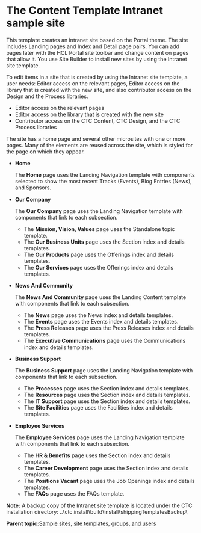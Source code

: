 # The Content Template Intranet sample site 

This template creates an intranet site based on the Portal theme. The site includes Landing pages and Index and Detail page pairs. You can add pages later with the HCL Portal site toolbar and change content on pages that allow it. You use Site Builder to install new sites by using the Intranet site template.

To edit items in a site that is created by using the Intranet site template, a user needs: Editor access on the relevant pages, Editor access on the library that is created with the new site, and also contributor access on the Design and the Process libraries.

-   Editor access on the relevant pages
-   Editor access on the library that is created with the new site
-   Contributor access on the CTC Content, CTC Design, and the CTC Process libraries

The site has a home page and several other microsites with one or more pages. Many of the elements are reused across the site, which is styled for the page on which they appear.

-   **Home**

    The **Home** page uses the Landing Navigation template with components selected to show the most recent Tracks \(Events\), Blog Entries \(News\), and Sponsors.

-   **Our Company**

    The **Our Company** page uses the Landing Navigation template with components that link to each subsection.

    -   The **Mission, Vision, Values** page uses the Standalone topic template.
    -   The **Our Business Units** page uses the Section index and details templates.
    -   The **Our Products** page uses the Offerings index and details templates.
    -   The **Our Services** page uses the Offerings index and details templates.
-   **News And Community**

    The **News And Community** page uses the Landing Content template with components that link to each subsection.

    -   The **News** page uses the News index and details templates.
    -   The **Events** page uses the Events index and details templates.
    -   The **Press Releases** page uses the Press Releases index and details templates.
    -   The **Executive Communications** page uses the Communications index and details templates.
-   **Business Support**

    The **Business Support** page uses the Landing Navigation template with components that link to each subsection.

    -   The **Processes** page uses the Section index and details templates.
    -   The **Resources** page uses the Section index and details templates.
    -   The **IT Support** page uses the Section index and details templates.
    -   The **Site Facilities** page uses the Facilities index and details templates.
-   **Employee Services**

    The **Employee Services** page uses the Landing Navigation template with components that link to each subsection.

    -   The **HR & Benefits** page uses the Section index and details templates.
    -   The **Career Development** page uses the Section index and details templates.
    -   The **Positions Vacant** page uses the Job Openings index and details templates.
    -   The **FAQs** page uses the FAQs template.

**Note:** A backup copy of the Intranet site template is located under the CTC installation directory: ..\\ctc.install\\build\\install\\shippingTemplatesBackup\\

**Parent topic:**[Sample sites, site templates, groups, and users ](../ctc/ctc-assets-sample-sites.md)

